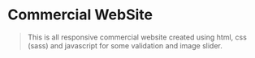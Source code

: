 # Commercial WebSite

> This is all responsive commercial website created using html, css (sass) and javascript for some validation and image slider.

